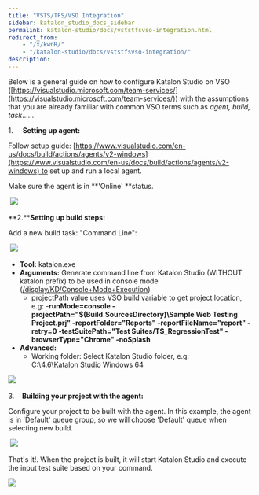 ```yaml
---
title: "VSTS/TFS/VSO Integration"
sidebar: katalon_studio_docs_sidebar
permalink: katalon-studio/docs/vststfsvso-integration.html
redirect_from:
    - "/x/kwnR/"
    - "/katalon-studio/docs/vststfsvso-integration/"
description:
---
```

Below is a general guide on how to configure Katalon Studio on VSO ([https://visualstudio.microsoft.com/team-services/](https://visualstudio.microsoft.com/team-services/)) with the assumptions that you are already familiar with common VSO terms such as _agent, build, task_......

1.     **Setting up agent:**

Follow setup guide: [https://www.visualstudio.com/en-us/docs/build/actions/agents/v2-windows](https://www.visualstudio.com/en-us/docs/build/actions/agents/v2-windows) to set up and run a local agent.

Make sure the agent is in **'Online' **status. 

 ![](../../images/katalon-studio/docs/vststfsvso-integration/Untitled.png)

**2.****Setting up build steps:**

Add a new build task: "Command Line":

 ![](../../images/katalon-studio/docs/vststfsvso-integration/2.png)

*   **Tool:** katalon.exe
*   **Arguments:** Generate command line from Katalon Studio (WITHOUT katalon prefix) to be used in console mode ([/display/KD/Console+Mode+Execution](/display/KD/Console+Mode+Execution))
    *   projectPath value uses VSO build variable to get project location, e.g: -**runMode=console -projectPath="$(Build.SourcesDirectory)\\Sample Web Testing Project.prj" -reportFolder="Reports" -reportFileName="report" -retry=0 -testSuitePath="Test Suites/TS_RegressionTest" -browserType="Chrome" -noSplash**
*   **Advanced:**
    *   Working folder: Select Katalon Studio folder, e.g: C:\\4.6\\Katalon Studio Windows 64

![](../../images/katalon-studio/docs/vststfsvso-integration/3.png) 

3.    **Building your project with the agent:**

Configure your project to be built with the agent. In this example, the agent is in 'Default' queue group, so we will choose 'Default' queue when selecting new build.

 ![](../../images/katalon-studio/docs/vststfsvso-integration/4.png)

That's it!. When the project is built, it will start Katalon Studio and execute the input test suite based on your command.

![](../../images/katalon-studio/docs/vststfsvso-integration/5.png)
